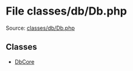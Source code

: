 File classes/db/Db.php
=========

Source: [classes/db/Db.php](https://github.com/PrestaShop/PrestaShop/blob/1.6.0.8/classes/db/Db.php)


Classes
-------

* [DbCore](class.DbCore.md)

